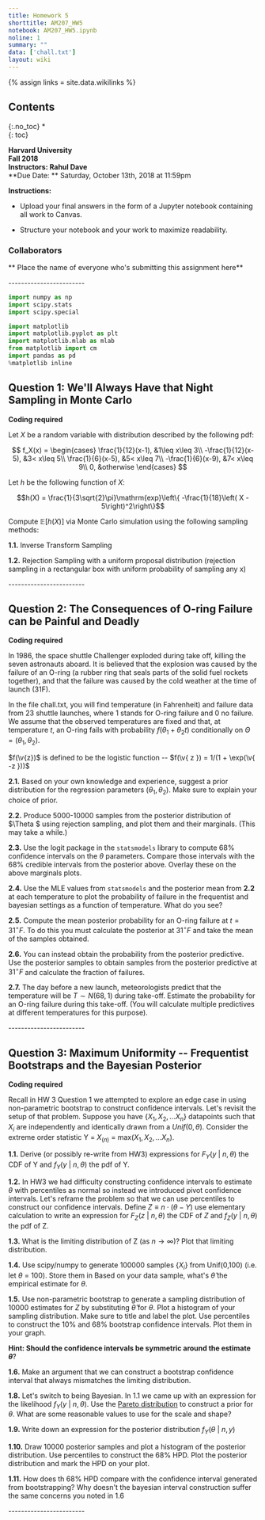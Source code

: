 ```yaml
---
title: Homework 5
shorttitle: AM207_HW5
notebook: AM207_HW5.ipynb
noline: 1
summary: ""
data: ['chall.txt']
layout: wiki
---
```

{% assign links = site.data.wikilinks %}

## Contents
{:.no_toc}
*  
{: toc}


**Harvard University**<br>
**Fall 2018**<br>
**Instructors: Rahul Dave**<br>
**Due Date: ** Saturday, October 13th, 2018 at 11:59pm

**Instructions:**

- Upload your final answers in the form of a Jupyter notebook containing all work to Canvas.

- Structure your notebook and your work to maximize readability.

### Collaborators

** Place the name of everyone who's submitting this assignment here**

<div class="answer-separator">
------------------------
</div>



```python
import numpy as np
import scipy.stats
import scipy.special

import matplotlib
import matplotlib.pyplot as plt
import matplotlib.mlab as mlab
from matplotlib import cm
import pandas as pd
%matplotlib inline
```


## Question 1: We'll Always Have that Night Sampling in Monte Carlo

**Coding required**


Let $X$ be a random variable with distribution described by the following pdf:

$$
f_X(x) = \begin{cases}
\frac{1}{12}(x-1), &1\leq x\leq 3\\
-\frac{1}{12}(x-5), &3< x\leq 5\\
\frac{1}{6}(x-5), &5< x\leq 7\\
-\frac{1}{6}(x-9), &7< x\leq 9\\
0, &otherwise
\end{cases}
$$

Let $h$ be the following function of $X$:

$$h(X) = \frac{1}{3\sqrt{2}\pi}\mathrm{exp}\left\{ -\frac{1}{18}\left( X - 5\right)^2\right\}$$


Compute $\mathbb{E}[h(X)]$ via Monte Carlo simulation using the following sampling methods:

**1.1.** Inverse Transform Sampling

**1.2.** Rejection Sampling with a uniform proposal distribution (rejection sampling in a rectangular box with uniform probability of sampling any x)


<div class="answer-separator">
------------------------
</div>

## Question 2: The Consequences of O-ring Failure can be Painful and Deadly

**Coding required**

In 1986, the space shuttle Challenger exploded during take off, killing the seven astronauts aboard. It is believed that the explosion was caused by the failure of an O-ring (a rubber ring that seals parts of the solid fuel rockets together), and that the failure was caused by the cold weather at the time of launch (31F).

In the file chall.txt, you will find temperature (in Fahrenheit) and failure data from 23 shuttle launches, where 1 stands for O-ring failure and 0 no failure. We assume that the observed temperatures are fixed and that, at temperature $t$, an O-ring fails with probability $f(\theta_{1}+\theta_{2}t)$ conditionally on $\Theta = (\theta_1, \theta_2)$.

$f(\v{z})$ is defined to be the logistic function -- $f(\v{ z }) = 1/(1 + \exp(\v{ -z }))$ 

**2.1.** Based on your own knowledge and experience, suggest a prior distribution for the regression parameters ($\theta_1, \theta_2$).  Make sure to explain your choice of prior. 

**2.2.** Produce 5000-10000 samples from the posterior distribution of $\Theta $ using rejection sampling, and plot them and their marginals. (This may take a while.)

**2.3.** Use the logit package in the `statsmodels` library to compute 68% confidence intervals on the $\theta$ parameters.  Compare those intervals with the 68% credible intervals from the posterior above. Overlay these on the above marginals plots. 

**2.4.** Use the MLE values from `statsmodels` and the posterior mean from **2.2** at each temperature to plot the probability of failure in the frequentist and bayesian settings as a function of temperature. What do you see? 

**2.5.** Compute the mean posterior probability for an O-ring failure at $t = 31^\circ F$. To do this you must calculate the posterior at $31^\circ F$ and take the mean of the samples obtained.

**2.6.** You can instead obtain the probability from the posterior predictive. Use the posterior samples to obtain samples from the posterior predictive at $31^\circ F$ and calculate the fraction of failures.

**2.7.** The day before a new launch, meteorologists predict that the temperature will be $T \sim N(68, 1)$ during take-off. Estimate the probability for an O-ring failure during this take-off. (You will calculate multiple predictives at different temperatures for this purpose).

<div class="answer-separator">
------------------------
</div>

## Question 3: Maximum Uniformity -- Frequentist Bootstraps and the Bayesian Posterior

**Coding required**

Recall in HW 3 Question 1 we attempted to explore an edge case in using non-parametric bootstrap to construct confidence intervals.  Let's revisit the setup of that problem.
Suppose you have $\{X_1, X_2, ... X_n\}$ datapoints such that $X_i$ are independently and identically drawn from a $Unif(0, \theta)$.  Consider the extreme order statistic Y = $X_{(n)}$ = max($X_1, X_2, ... X_n$).

**1.1.** Derive (or possibly re-write from HW3) expressions for $F_Y(y\ \vert\ n, \theta)$ the CDF of Y and $f_Y(y\ |\ n, \theta)$ the pdf of Y.

**1.2.** In HW3 we had difficulty constructing confidence intervals to estimate $\theta$ with percentiles as normal so instead we introduced  pivot confidence intervals.  Let's reframe the problem so that we can use percentiles to construct our confidence intervals.  Define $Z \equiv n \cdot (\theta - Y)$ use elementary calculation to write an expression for $F_Z(z\ \vert\ n, \theta)$ the CDF of $Z$ and $f_Z(y\ |\ n, \theta)$ the pdf of Z.

**1.3.** What is the limiting distribution of Z (as $n \rightarrow \infty$)?  Plot that limiting distribution.

**1.4.** Use scipy/numpy to generate 100000 samples {$X_i$} from Unif(0,100) (i.e. let $\theta$ = 100).  Store them in Based on your data sample, what's $\hat{\theta}$ the empirical estimate for $\theta$.

**1.5.** Use non-parametric bootstrap to generate a sampling distribution of 10000 estimates for $Z$ by substituting $\hat{\theta}$ for $\theta$.  Plot a histogram of your sampling distribution.  Make sure to title and label the plot.  Use percentiles to construct the 10% and 68% bootstrap confidence intervals.  Plot them in your graph.

**Hint:  Should the confidence intervals be symmetric around the estimate $\hat{\theta}$**?

**1.6.** Make an argument that we can construct a bootstrap confidence interval that always mismatches the limiting distribution.

**1.8.** Let's switch to being Bayesian.  In 1.1 we came up with an expression for the likelihood $f_Y(y\ |\ n, \theta)$.  Use the [Pareto distribution](https://en.wikipedia.org/wiki/Pareto_distribution) to construct a prior for $\theta$.  What are some reasonable values to use for the scale and shape?

**1.9.** Write down an expression for the posterior distribution $f_Y(\theta\ |\ n, y)$ 

**1.10.** Draw 10000 posterior samples and plot a histogram of the posterior distribution.  Use percentiles to construct the 68% HPD.  Plot the posterior distribution and mark the HPD on your plot.

**1.11.** How does th 68% HPD compare with the confidence interval generated from bootstrapping?  Why doesn't the bayesian interval construction suffer the same concerns you noted in 1.6

<div class="answer-separator">
------------------------
</div>
